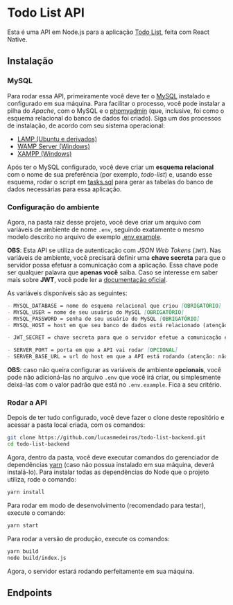 # Todo List API

Esta é uma API em Node.js para a aplicação [Todo List](https://github.com/lucasmedeiros/todo-list), feita com React Native.

## Instalação

### MySQL

Para rodar essa API, primeiramente você deve ter o [MySQL](https://www.mysql.com/downloads/) instalado e configurado em sua máquina. Para facilitar o processo, você pode instalar a pilha do *Apache*, com o MySQL e o [phpmyadmin](https://www.phpmyadmin.net/downloads/) (que, inclusive, foi como o esquema relacional do banco de dados foi criado). Siga um dos processos de instalação, de acordo com seu sistema operacional:

- [LAMP (Ubuntu e derivados)](https://www.digitalocean.com/community/tutorials/como-instalar-a-pilha-linux-apache-mysql-php-lamp-no-ubuntu-16-04-pt)
- [WAMP Server (Windows)](https://www.devmedia.com.br/instalacao-do-wampserver/25871)
- [XAMPP (Windows)](https://www.apachefriends.org/pt_br/index.html)

Após ter o MySQL configurado, você deve criar um **esquema relacional** com o nome de sua preferência (por exemplo, *todo-list*) e, usando esse esquema, rodar o script em [tasks.sql](./tasks.sql) para gerar as tabelas do banco de dados necessárias para essa aplicação.

### Configuração do ambiente

Agora, na pasta raiz desse projeto, você deve criar um arquivo com variáveis de ambiente de nome `.env`, seguindo exatamente o mesmo modelo descrito no arquivo de exemplo [.env.example](./.env.example).

**OBS**: Esta API se utiliza de autenticação com *JSON Web Tokens* (`JWT`). Nas variáveis de ambiente, você precisará definir uma **chave secreta** para que o servidor possa efetuar a comunicação com a aplicação. Essa chave pode ser qualquer palavra que **apenas você** saiba. Caso se interesse em saber mais sobre **JWT**, você pode ler a [documentação oficial](https://jwt.io/introduction/).

As variáveis disponíveis são as seguintes:

```md
- MYSQL_DATABASE = nome do esquema relacional que criou [OBRIGATÓRIO]
- MYSQL_USER = nome de seu usuário do MySQL [OBRIGATÓRIO]
- MYSQL_PASSWORD = senha de seu usuário do MySQL [OBRIGATÓRIO]
- MYSQL_HOST = host em que seu banco de dados está relacionado (atenção: não incluir 'http://') [OPCIONAL]

- JWT_SECRET = chave secreta para que o servidor efetue a comunicação e autenticação [OBRIGATÓRIO]

- SERVER_PORT = porta em que a API vai rodar [OPCIONAL]
- SERVER_BASE_URL = url do host em que a API está rodando (atenção: não incluir 'http://') [OPCIONAL]
```

**OBS**: caso não queira configurar as variáveis de ambiente **opcionais**, você pode não adicioná-las no arquivo `.env` que você irá criar, ou simplesmente deixá-las com o valor padrão que está no `.env.example`. Fica a seu critério.

### Rodar a API

Depois de ter tudo configurado, você deve fazer o clone deste repositório e acessar a pasta local criada, com os comandos:

```zsh
git clone https://github.com/lucasmedeiros/todo-list-backend.git
cd todo-list-backend
```

Agora, dentro da pasta, você deve executar comandos do gerenciador de dependências [yarn](https://yarnpkg.com/lang/en/) (caso não possua instalado em sua máquina, deverá instalá-lo). Para instalar todas as dependências do Node que o projeto utiliza, rode o comando:

```zsh
yarn install
```

Para rodar em modo de desenvolvimento (recomendado para testar), execute o comando:

```zsh
yarn start
```

Para rodar a versão de produção, execute os comandos:

```zsh
yarn build
node build/index.js
```

Agora, o servidor estará rodando perfeitamente em sua máquina.

## Endpoints


